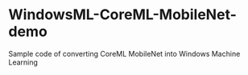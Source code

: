 # WindowsML-CoreML-MobileNet-demo
Sample code of converting CoreML MobileNet into Windows Machine Learning
